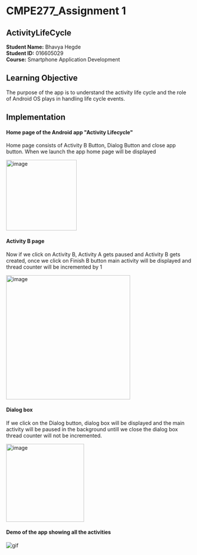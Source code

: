 # CMPE277_Assignment 1
## ActivityLifeCycle
**Student Name:** Bhavya Hegde <br>
**Student ID:** 016605029 <br>
**Course:** Smartphone Application Development <br>
## Learning Objective

The purpose of the app is to understand the activity life cycle and the role of Android OS plays in handling life cycle events.<br>

## Implementation

#### Home page of the Android app "Activity Lifecycle"

Home page consists of  Activity B  Button, Dialog Button and close app button. When we launch the app home page will be displayed

<img width="191" alt="image" src="https://user-images.githubusercontent.com/85700971/222936566-5d96f2ee-c249-409b-807f-2a400afe1cd9.png">

#### Activity B page

Now if we click on Activity B, Activity A gets paused and Activity B gets created, once we click on Finish B button main activity will be displayed and thread counter will be incremented by 1

<img width="336" alt="image" src="https://user-images.githubusercontent.com/85700971/222936805-e8a9f9d9-8172-4b89-aa54-33fa1267711f.png">



#### Dialog box

If we click on the Dialog button, dialog box will be displayed and the main activity will be paused in the background untill we close the dialog box thread counter will not be incremented.

<img width="211" alt="image" src="https://user-images.githubusercontent.com/85700971/222936295-8341ce14-3093-4a1c-b867-5d3e2e9443da.png">

#### Demo of the app showing all the activities 

![gif](https://user-images.githubusercontent.com/85700971/222936693-5e5989a8-3d07-4214-82f9-a8f5e5798268.gif)








 

